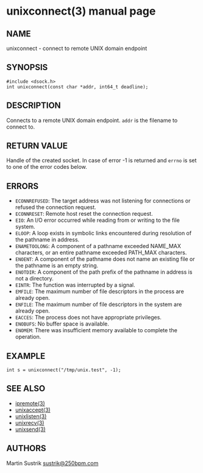 # unixconnect(3) manual page

## NAME

unixconnect - connect to remote UNIX domain endpoint

## SYNOPSIS

```
#include <dsock.h>
int unixconnect(const char *addr, int64_t deadline);
```

## DESCRIPTION

Connects to a remote UNIX domain endpoint. `addr` is the filename to connect to.

## RETURN VALUE

Handle of the created socket. In case of error -1 is returned and `errno` is set to one of the error codes below.

## ERRORS

* `ECONNREFUSED`: The target address was not listening for connections or refused the connection request.
* `ECONNRESET`: Remote host reset the connection request.
* `EIO`: An I/O error occurred while reading from or writing to the file system.
* `ELOOP`: A loop exists in symbolic links encountered during resolution of the pathname in address.
* `ENAMETOOLONG`: A component of a pathname exceeded NAME_MAX characters, or an entire pathname exceeded PATH_MAX characters.
* `ENOENT`: A component of the pathname does not name an existing file or the pathname is an empty string.
* `ENOTDIR`: A component of the path prefix of the pathname in address is not a directory.
* `EINTR`: The function was interrupted by a signal.
* `EMFILE`: The maximum number of file descriptors in the process are already open.
* `ENFILE`: The maximum number of file descriptors in the system are already open.
* `EACCES`: The process does not have appropriate privileges.
* `ENOBUFS`: No buffer space is available.
* `ENOMEM`: There was insufficient memory available to complete the operation.

## EXAMPLE

```
int s = unixconnect("/tmp/unix.test", -1);
```

## SEE ALSO

* [ipremote(3)](ipremote.html)
* [unixaccept(3)](unixaccept.html)
* [unixlisten(3)](unixlisten.html)
* [unixrecv(3)](unixrecv.html)
* [unixsend(3)](unixsend.html)

## AUTHORS

Martin Sustrik <sustrik@250bpm.com>


